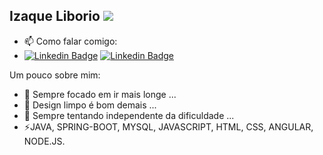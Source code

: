 ## Izaque Liborio <img src="https://github.githubassets.com/images/mona-whisper.gif">

- 📫 Como falar comigo:
- [![Linkedin Badge](https://img.shields.io/badge/-IzaqueLiborio-blue?style=flat-square&logo=Linkedin&logoColor=white&link=https://www.linkedin.com/in/izaque-liborio-388b99154//)](https://www.linkedin.com/in/izaque-liborio-388b99154/)
 [![Linkedin Badge](https://img.shields.io/badge/-IzaqueLib-red?style=flat-square&logo=Instagram&logoColor=white&link=https://www.instagram.com/izaquelib/)](https://www.linkedin.com/in/izaque-liborio-388b99154/)


Um pouco sobre mim:

- 🔭 Sempre focado em ir mais longe ...
- 🌱 Design limpo é bom demais ...
- 💬 Sempre tentando independente da dificuldade ...
- ⚡JAVA, SPRING-BOOT, MYSQL, JAVASCRIPT, HTML, CSS, ANGULAR, NODE.JS.




